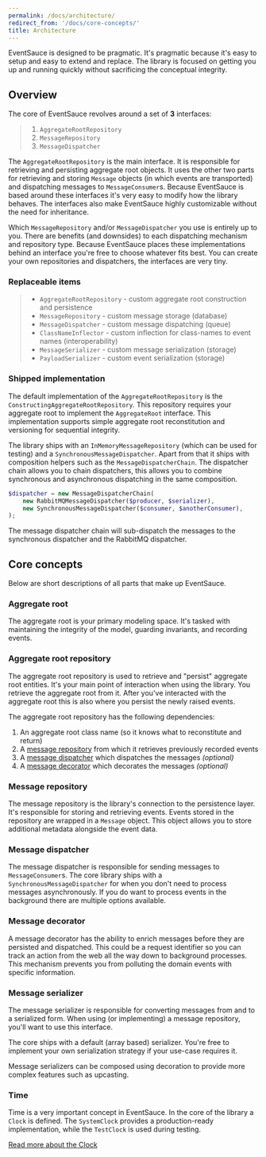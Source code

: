 ```yaml
---
permalink: /docs/architecture/
redirect_from: '/docs/core-concepts/'
title: Architecture
---
```


EventSauce is designed to be pragmatic. It's pragmatic because it's easy to setup
and easy to extend and replace. The library is focused on getting you up and
running quickly without sacrificing the conceptual integrity.

## Overview

The core of EventSauce revolves around a set of **3** interfaces:

> 1. `AggregateRootRepository`
> 2. `MessageRepository`
> 3. `MessageDispatcher`

The `AggregateRootRepository` is the main interface. It is responsible for
retrieving and persisting aggregate root objects. It uses the other two
parts for retrieving and storing `Message` objects (in which events are transported)
and dispatching messages to `MessageConsumer`s. Because EventSauce is based around these
interfaces it's very easy to modify how the library behaves. The interfaces also
make EventSauce highly customizable without the need for inheritance.

Which `MessageRepository` and/or `MessageDispatcher` you use is entirely up to you. There
are benefits (and downsides) to each dispatching mechanism and repository type. Because
EventSauce places these implementations behind an interface you're free to choose whatever
fits best. You can create your own repositories and dispatchers, the interfaces are
very tiny.

### Replaceable items

> * `AggregateRootRepository` - custom aggregate root construction and persistence
> * `MessageRepository` - custom message storage (database)
> * `MessageDispatcher` - custom message dispatching (queue)
> * `ClassNameInflector` - custom inflection for class-names to event names (interoperability)
> * `MessageSerializer` - custom message serialization (storage)
> * `PayloadSerializer` - custom event serialization (storage)

### Shipped implementation

The default implementation of the `AggregateRootRepository` is the
`ConstructingAggregateRootRepository`. This repository requires your aggregate root
to implement the `AggregateRoot` interface. This implementation supports simple
aggregate root reconstitution and versioning for sequential integrity.

The library ships with an `InMemoryMessageRepository` (which can be used for testing)
and a `SynchronousMessageDispatcher`. Apart from that it ships with composition helpers
such as the `MessageDispatcherChain`. The dispatcher chain allows you to chain dispatchers,
this allows you to combine synchronous and asynchronous dispatching in the same composition.

```php
$dispatcher = new MessageDispatcherChain(
    new RabbitMQMessageDispatcher($producer, $serializer),
    new SynchronousMessageDispatcher($consumer, $anotherConsumer),
);
```

The message dispatcher chain will sub-dispatch the messages to the synchronous
dispatcher and the RabbitMQ dispatcher. 

## Core concepts

Below are short descriptions of all parts that make up EventSauce.

### Aggregate root

The aggregate root is your primary modeling space. It's tasked with maintaining the integrity
of the model, guarding invariants, and recording events.

### Aggregate root repository

The aggregate root repository is used to retrieve and "persist" aggregate root
entities. It's your main point of interaction when using the library. You
retrieve the aggregate root from it. After you've interacted with the aggregate
root this is also where you persist the newly raised events.

The aggregate root repository has the following dependencies:

1. An aggregate root class name (so it knows what to reconstitute and return)
2. A [message repository](#message-repository) from which it retrieves previously recorded events
3. A [message dispatcher](#message-dispatcher) which dispatches the messages _(optional)_
4. A [message decorator](#message-decorator) which decorates the messages _(optional)_

### Message repository

The message repository is the library's connection to the persistence layer. It's responsible
for storing and retrieving events. Events stored in the repository are wrapped in a `Message`
object. This object allows you to store additional metadata alongside the event data.

### Message dispatcher

The message dispatcher is responsible for sending messages to `MessageConsumer`s. The core
library ships with a `SynchronousMessageDispatcher` for when you don't need to process
messages asynchronously. If you do want to process events in the background there are
multiple options available.

### Message decorator

A message decorator has the ability to enrich messages before they are persisted and dispatched.
This could be a request identifier so you can track an action from the web all the way down
to background processes. This mechanism prevents you from polluting the domain events with
specific information.

### Message serializer

The message serializer is responsible for converting messages from and to a serialized form. When
using (or implementing) a message repository, you'll want to use this interface.

The core ships with a default (array based) serializer. You're free to implement your own
serialization strategy if your use-case requires it.

Message serializers can be composed using decoration to provide more complex features such as upcasting.

### Time

Time is a very important concept in EventSauce. In the core of the library a `Clock` is defined.
The `SystemClock` provides a production-ready implementation, while the `TestClock` is used during testing.

[Read more about the Clock](/docs/utilities/clock/)
